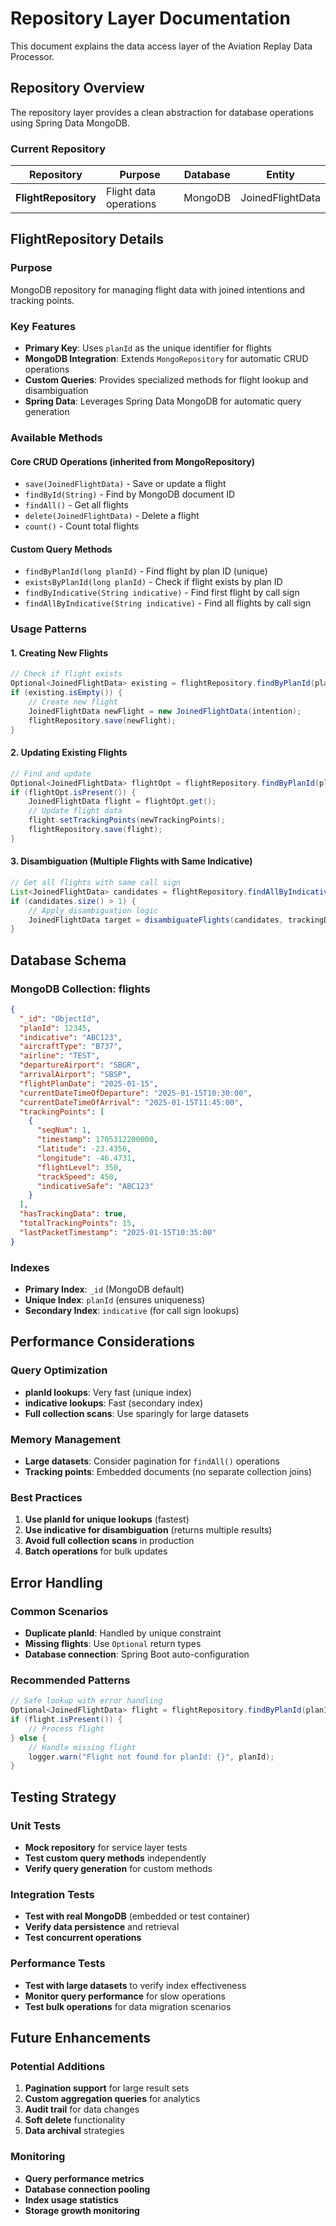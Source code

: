 # Repository Layer Documentation

This document explains the data access layer of the Aviation Replay Data Processor.

## Repository Overview

The repository layer provides a clean abstraction for database operations using Spring Data MongoDB.

### **Current Repository**

| Repository | Purpose | Database | Entity |
|------------|---------|----------|--------|
| **FlightRepository** | Flight data operations | MongoDB | JoinedFlightData |

## FlightRepository Details

### **Purpose**
MongoDB repository for managing flight data with joined intentions and tracking points.

### **Key Features**
- **Primary Key**: Uses `planId` as the unique identifier for flights
- **MongoDB Integration**: Extends `MongoRepository` for automatic CRUD operations
- **Custom Queries**: Provides specialized methods for flight lookup and disambiguation
- **Spring Data**: Leverages Spring Data MongoDB for automatic query generation

### **Available Methods**

#### **Core CRUD Operations** (inherited from MongoRepository)
- `save(JoinedFlightData)` - Save or update a flight
- `findById(String)` - Find by MongoDB document ID
- `findAll()` - Get all flights
- `delete(JoinedFlightData)` - Delete a flight
- `count()` - Count total flights

#### **Custom Query Methods**
- `findByPlanId(long planId)` - Find flight by plan ID (unique)
- `existsByPlanId(long planId)` - Check if flight exists by plan ID
- `findByIndicative(String indicative)` - Find first flight by call sign
- `findAllByIndicative(String indicative)` - Find all flights by call sign

### **Usage Patterns**

#### **1. Creating New Flights**
```java
// Check if flight exists
Optional<JoinedFlightData> existing = flightRepository.findByPlanId(planId);
if (existing.isEmpty()) {
    // Create new flight
    JoinedFlightData newFlight = new JoinedFlightData(intention);
    flightRepository.save(newFlight);
}
```

#### **2. Updating Existing Flights**
```java
// Find and update
Optional<JoinedFlightData> flightOpt = flightRepository.findByPlanId(planId);
if (flightOpt.isPresent()) {
    JoinedFlightData flight = flightOpt.get();
    // Update flight data
    flight.setTrackingPoints(newTrackingPoints);
    flightRepository.save(flight);
}
```

#### **3. Disambiguation (Multiple Flights with Same Indicative)**
```java
// Get all flights with same call sign
List<JoinedFlightData> candidates = flightRepository.findAllByIndicative(indicative);
if (candidates.size() > 1) {
    // Apply disambiguation logic
    JoinedFlightData target = disambiguateFlights(candidates, trackingData);
}
```

## Database Schema

### **MongoDB Collection: flights**

```json
{
  "_id": "ObjectId",
  "planId": 12345,
  "indicative": "ABC123",
  "aircraftType": "B737",
  "airline": "TEST",
  "departureAirport": "SBGR",
  "arrivalAirport": "SBSP",
  "flightPlanDate": "2025-01-15",
  "currentDateTimeOfDeparture": "2025-01-15T10:30:00",
  "currentDateTimeOfArrival": "2025-01-15T11:45:00",
  "trackingPoints": [
    {
      "seqNum": 1,
      "timestamp": 1705312200000,
      "latitude": -23.4356,
      "longitude": -46.4731,
      "flightLevel": 350,
      "trackSpeed": 450,
      "indicativeSafe": "ABC123"
    }
  ],
  "hasTrackingData": true,
  "totalTrackingPoints": 15,
  "lastPacketTimestamp": "2025-01-15T10:35:00"
}
```

### **Indexes**
- **Primary Index**: `_id` (MongoDB default)
- **Unique Index**: `planId` (ensures uniqueness)
- **Secondary Index**: `indicative` (for call sign lookups)

## Performance Considerations

### **Query Optimization**
- **planId lookups**: Very fast (unique index)
- **indicative lookups**: Fast (secondary index)
- **Full collection scans**: Use sparingly for large datasets

### **Memory Management**
- **Large datasets**: Consider pagination for `findAll()` operations
- **Tracking points**: Embedded documents (no separate collection joins)

### **Best Practices**
1. **Use planId for unique lookups** (fastest)
2. **Use indicative for disambiguation** (returns multiple results)
3. **Avoid full collection scans** in production
4. **Batch operations** for bulk updates

## Error Handling

### **Common Scenarios**
- **Duplicate planId**: Handled by unique constraint
- **Missing flights**: Use `Optional` return types
- **Database connection**: Spring Boot auto-configuration

### **Recommended Patterns**
```java
// Safe lookup with error handling
Optional<JoinedFlightData> flight = flightRepository.findByPlanId(planId);
if (flight.isPresent()) {
    // Process flight
} else {
    // Handle missing flight
    logger.warn("Flight not found for planId: {}", planId);
}
```

## Testing Strategy

### **Unit Tests**
- **Mock repository** for service layer tests
- **Test custom query methods** independently
- **Verify query generation** for custom methods

### **Integration Tests**
- **Test with real MongoDB** (embedded or test container)
- **Verify data persistence** and retrieval
- **Test concurrent operations**

### **Performance Tests**
- **Test with large datasets** to verify index effectiveness
- **Monitor query performance** for slow operations
- **Test bulk operations** for data migration scenarios

## Future Enhancements

### **Potential Additions**
1. **Pagination support** for large result sets
2. **Custom aggregation queries** for analytics
3. **Audit trail** for data changes
4. **Soft delete** functionality
5. **Data archival** strategies

### **Monitoring**
- **Query performance metrics**
- **Database connection pooling**
- **Index usage statistics**
- **Storage growth monitoring** 
